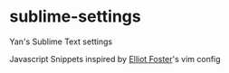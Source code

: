 sublime-settings
================

Yan's Sublime Text settings

Javascript Snippets inspired by [Elliot Foster](https://github.com/elliotf)'s vim config
